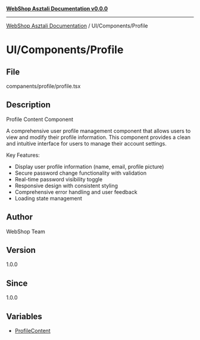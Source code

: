 [**WebShop Asztali Documentation v0.0.0**](../../../README.md)

***

[WebShop Asztali Documentation](../../../modules.md) / UI/Components/Profile

# UI/Components/Profile

## File

companents/profile/profile.tsx

## Description

Profile Content Component

A comprehensive user profile management component that allows users to view and modify their profile information.
This component provides a clean and intuitive interface for users to manage their account settings.

Key Features:
- Display user profile information (name, email, profile picture)
- Secure password change functionality with validation
- Real-time password visibility toggle
- Responsive design with consistent styling
- Comprehensive error handling and user feedback
- Loading state management

## Author

WebShop Team

## Version

1.0.0

## Since

1.0.0

## Variables

- [ProfileContent](variables/ProfileContent.md)
